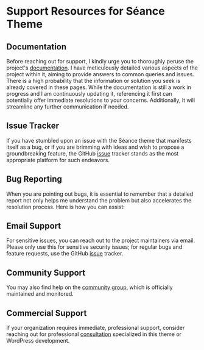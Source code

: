 # Support Resources for Séance Theme

## Documentation

Before reaching out for support, I kindly urge you to thoroughly peruse the project's [documentation](https://github.com/alexdeborba/seance/wiki/). I have meticulously detailed various aspects of the project within it, aiming to provide answers to common queries and issues. There is a high probability that the information or solution you seek is already covered in these pages. While the documentation is still a work in progress and I am continuously updating it, referencing it first can potentially offer immediate resolutions to your concerns. Additionally, it will streamline any further communication if needed.

## Issue Tracker

If you have stumbled upon an issue with the Séance theme that manifests itself as a bug, or if you are brimming with ideas and wish to propose a groundbreaking feature, the GitHub [issue](https://github.com/alexdeborba/seance/issues/) tracker stands as the most appropriate platform for such endeavors.

## Bug Reporting

When you are pointing out bugs, it is essential to remember that a detailed report not only helps me understand the problem but also accelerates the resolution process. Here is how you can assist:

## Email Support

For sensitive issues, you can reach out to the project maintainers via email. Please only use this for sensitive security issues; for regular bugs and feature requests, use the GitHub [issue](https://github.com/alexdeborba/seance/issues/) tracker.

## Community Support

You may also find help on the [community group](https://www.facebook.com/groups/seancewp/), which is officially maintained and monitored.

## Commercial Support

If your organization requires immediate, professional support, consider reaching out for professional [consultation](https://www.facebook.com/alex.de.borba) specialized in this theme or WordPress development.